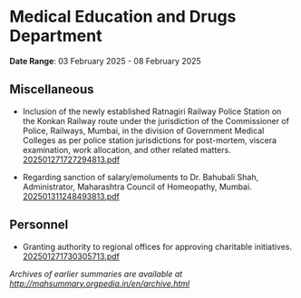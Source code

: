 # Medical Education and Drugs Department

**Date Range**: 03 February 2025 - 08 February 2025


## Miscellaneous
- Inclusion of the newly established Ratnagiri Railway Police Station on the Konkan Railway route under the jurisdiction of the Commissioner of Police, Railways, Mumbai, in the division of Government Medical Colleges as per police station jurisdictions for post-mortem, viscera examination, work allocation, and other related matters.\
  [202501271727294813.pdf](https://gr.maharashtra.gov.in/Site/Upload/Government%20Resolutions/English/202501271727294813.pdf)

- Regarding sanction of salary/emoluments to Dr. Bahubali Shah, Administrator, Maharashtra Council of Homeopathy, Mumbai.\
  [202501311248493813.pdf](https://gr.maharashtra.gov.in/Site/Upload/Government%20Resolutions/English/202501311248493813.pdf)

## Personnel
- Granting authority to regional offices for approving charitable initiatives.\
  [202501271730305713.pdf](https://gr.maharashtra.gov.in/Site/Upload/Government%20Resolutions/English/202501271730305713.pdf)


*Archives of earlier summaries are available at http://mahsummary.orgpedia.in/en/archive.html*
